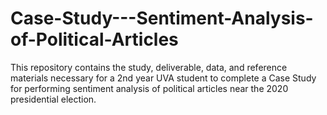 # Case-Study---Sentiment-Analysis-of-Political-Articles
This repository contains the study, deliverable, data, and reference materials necessary for a 2nd year UVA student to complete a Case Study for performing sentiment analysis of political articles near the 2020 presidential election.

